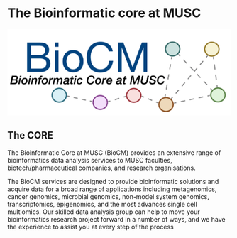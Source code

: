 The Bioinformatic core at MUSC 
==========================

![](Logo_2.png)

## The CORE

The Bioinformatic Core at MUSC (BioCM) provides an extensive range of bioinformatics data analysis services to MUSC faculties, biotech/pharmaceutical companies, and research organisations. 

The BioCM services are designed to provide bioinformatic solutions and acquire data for a broad range of applications including metagenomics, cancer genomics, microbial genomics, non-model system genomics, transcriptomics, epigenomics, and the most advances single cell multiomics. Our skilled data analysis group can help to move your bioinformatics research project forward in a number of ways, and we have the experience to assist you at every step of the process

